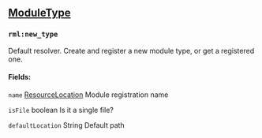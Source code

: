 ## [ModuleType](https://ecdcaeb.github.io/ResourceModLoader/en_us/deserializer/)

### `rml:new_type`
Default resolver. Create and register a new module type, or get a registered one.

#### Fields:

`name` [ResourceLocation](https://ecdcaeb.github.io/ResourceModLoader/en_us/deserializer/ResourceLocation)
Module registration name

`isFile` boolean Is it a single file?

`defaultLocation` String Default path